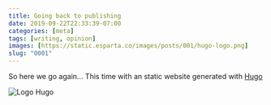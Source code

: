 ```yaml
---
title: Going back to publishing
date: 2019-09-22T22:33:39-07:00
categories: [meta]
tags: [writing, opinion]
images: [https://static.esparta.co/images/posts/001/hugo-logo.png]
slug: "0001"
---
```


So here we go again... This time with an static website generated with
[Hugo](https://gohugo.io/)

![Logo Hugo](https://static.esparta.co/images/posts/0001/hugo-logo-wide.svg)
